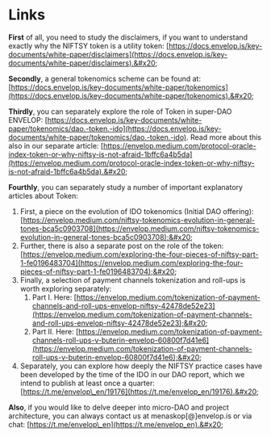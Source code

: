# Links

**First** of all, you need to study the disclaimers, if you want to understand exactly why the NIFTSY token is a utility token: [https://docs.envelop.is/key-documents/white-paper/disclaimers](https://docs.envelop.is/key-documents/white-paper/disclaimers).&#x20;

**Secondly**, a general tokenomics scheme can be found at: [https://docs.envelop.is/key-documents/white-paper/tokenomics](https://docs.envelop.is/key-documents/white-paper/tokenomics).&#x20;

**Thirdly**, you can separately explore the role of Token in super-DAO ENVELOP: [https://docs.envelop.is/key-documents/white-paper/tokenomics/dao.-token.-ido](https://docs.envelop.is/key-documents/white-paper/tokenomics/dao.-token.-ido). Read more about this also in our separate article: [https://envelop.medium.com/protocol-oracle-index-token-or-why-niftsy-is-not-afraid-1bffc6a4b5da](https://envelop.medium.com/protocol-oracle-index-token-or-why-niftsy-is-not-afraid-1bffc6a4b5da).&#x20;

**Fourthly**, you can separately study a number of important explanatory articles about Token:

1. First, a piece on the evolution of IDO tokenomics (Initial DAO offering): [https://envelop.medium.com/niftsy-tokenomics-evolution-in-general-tones-bca5c0903708](https://envelop.medium.com/niftsy-tokenomics-evolution-in-general-tones-bca5c0903708);&#x20;
2. Further, there is also a separate post on the role of the token: [https://envelop.medium.com/exploring-the-four-pieces-of-niftsy-part-1-fe0196483704](https://envelop.medium.com/exploring-the-four-pieces-of-niftsy-part-1-fe0196483704);&#x20;
3. Finally, a selection of payment channels tokenization and roll-ups is worth exploring separately:
   1. Part I. Here: [https://envelop.medium.com/tokenization-of-payment-channels-and-roll-ups-envelop-niftsy-42478de52e23](https://envelop.medium.com/tokenization-of-payment-channels-and-roll-ups-envelop-niftsy-42478de52e23);&#x20;
   2. Part II. Here: [https://envelop.medium.com/tokenization-of-payment-channels-roll-ups-v-buterin-envelop-60800f7d41e6](https://envelop.medium.com/tokenization-of-payment-channels-roll-ups-v-buterin-envelop-60800f7d41e6);&#x20;
4. Separately, you can explore how deeply the NIFTSY practice cases have been developed by the time of the IDO in our DAO report, which we intend to publish at least once a quarter: [https://t.me/envelop\_en/19176](https://t.me/envelop_en/19176).&#x20;

**Also**, if you would like to delve deeper into micro-DAO and project architecture, you can always contact us at menaskop\[@]envelop.is or via chat: [https://t.me/envelop\_en](https://t.me/envelop_en).&#x20;
